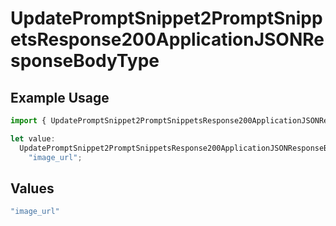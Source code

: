 # UpdatePromptSnippet2PromptSnippetsResponse200ApplicationJSONResponseBodyType

## Example Usage

```typescript
import { UpdatePromptSnippet2PromptSnippetsResponse200ApplicationJSONResponseBodyType } from "@orq-ai/node/models/operations";

let value:
  UpdatePromptSnippet2PromptSnippetsResponse200ApplicationJSONResponseBodyType =
    "image_url";
```

## Values

```typescript
"image_url"
```